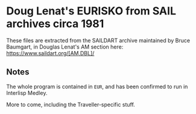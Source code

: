 # Doug Lenat's EURISKO from SAIL archives circa 1981

These files are extracted from the SAILDART archive maintained by Bruce Baumgart, in Douglas Lenat's AM section here: https://www.saildart.org/[AM,DBL]/ 

## Notes

The whole program is contained in `EUR`, and has been confirmed to run in Interlisp Medley.

More to come, including the Traveller-specific stuff.
